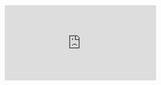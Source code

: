 <div style="position:relative;padding-bottom:48%; margin:10px">
    <iframe src="https://www.youtube.com/embed/dDXTbCqGZYU?start=0" frameborder="0" allow="accelerometer; autoplay; encrypted-media; gyroscope; picture-in-picture" allowfullscreen 
    	style="position:absolute;width:100%;height:100%;"></iframe>
</div>
